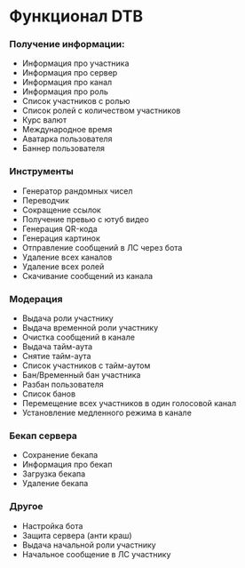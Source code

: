 # Функционал DTB
### Получение информации:
+ Информация про участника
+ Информация про сервер
+ Информация про канал
+ Информация про роль
+ Список участников с ролью
+ Список ролей с количеством участников
+ Курс валют
+ Международное время
+ Аватарка пользователя
+ Баннер пользователя

### Инструменты
+ Генератор рандомных чисел
+ Переводчик
+ Сокращение ссылок
+ Получение превью с ютуб видео
+ Генерация QR-кода
+ Генерация картинок
+ Отправление сообщений в ЛС через бота
+ Удаление всех каналов
+ Удаление всех ролей
+ Скачивание сообщений из канала
 
### Модерация
+ Выдача роли участнику
+ Выдача временной роли участнику
+ Очистка сообщений в канале
+ Выдача тайм-аута
+ Снятие тайм-аута
+ Список участников с тайм-аутом
+ Бан/Временный бан участника
+ Разбан пользователя
+ Список банов
+ Перемещение всех участников в один голосовой канал
+ Установление медленного режима в канале

### Бекап сервера
+ Сохранение бекапа
+ Информация про бекап
+ Загрузка бекапа
+ Удаление бекапа

### Другое
+ Настройка бота
+ Защита сервера (анти краш)
+ Выдача начальной роли участнику
+ Начальное сообщение в ЛС участнику

